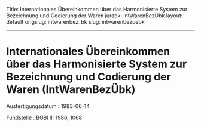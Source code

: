 Title: Internationales Übereinkommen über das Harmonisierte System zur Bezeichnung
  und Codierung der Waren
jurabk: IntWarenBezÜbk
layout: default
origslug: intwarenbez_bk
slug: intwarenbezuebk

---

# Internationales Übereinkommen über das Harmonisierte System zur Bezeichnung und Codierung der Waren (IntWarenBezÜbk)

Ausfertigungsdatum
:   1983-06-14

Fundstelle
:   BGBl II: 1986, 1068

